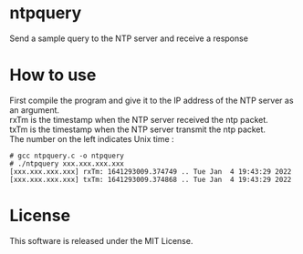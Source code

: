 # ntpquery
Send a sample query to the NTP server and receive a response 

# How to use
First compile the program and give it to the IP address of the NTP server as an argument.<br>
rxTm is the timestamp when the NTP server received the ntp packet.<br>
txTm is the timestamp when the NTP server transmit the ntp packet.<br>
The number on the left indicates Unix time :
```
# gcc ntpquery.c -o ntpquery
# ./ntpquery xxx.xxx.xxx.xxx
[xxx.xxx.xxx.xxx] rxTm: 1641293009.374749 .. Tue Jan  4 19:43:29 2022
[xxx.xxx.xxx.xxx] txTm: 1641293009.374868 .. Tue Jan  4 19:43:29 2022
```

# License
This software is released under the MIT License.
